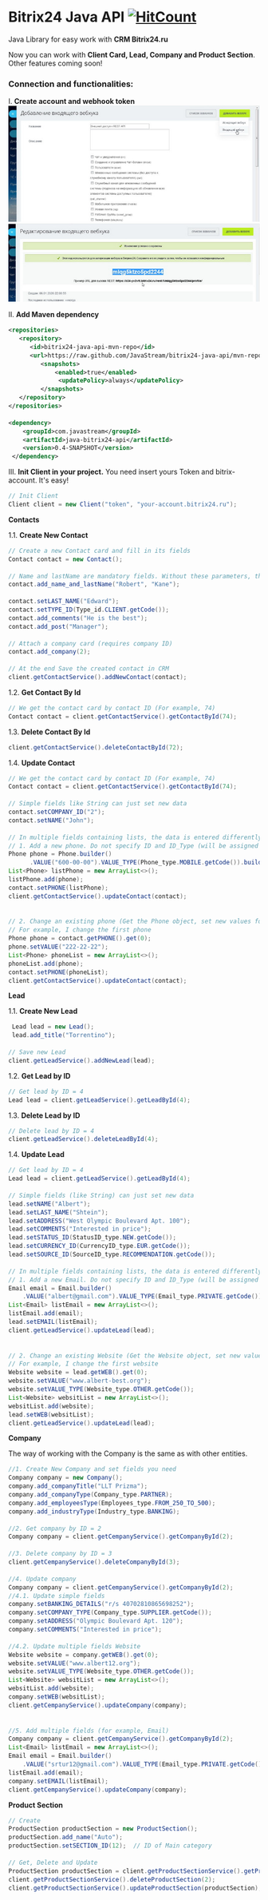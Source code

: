 # Bitrix24 Java API  [![HitCount](http://hits.dwyl.io/JavaStream/bitrix24-java-api.svg)](http://hits.dwyl.io/JavaStream/bitrix24-java-api)

Java Library for easy work with **CRM Bitrix24.ru** 

Now you can work with **Client Card, Lead, Company and Product Section**. Other features coming soon!

### Connection and functionalities:
I. **Create account and webhook token**
![Screenshot](1_screen.jpg)
![Screenshot](2_screen.jpg)

II. **Add Maven dependency** 
```xml
<repositories>
   <repository>
      <id>bitrix24-java-api-mvn-repo</id>
	  <url>https://raw.github.com/JavaStream/bitrix24-java-api/mvn-repo/</url>
		 <snapshots>
		     <enabled>true</enabled>
			  <updatePolicy>always</updatePolicy>
		 </snapshots>
   </repository>
</repositories>

<dependency>
    <groupId>com.javastream</groupId>
    <artifactId>java-bitrix24-api</artifactId>
    <version>0.4-SNAPSHOT</version>
 </dependency>
  ```

III. **Init Client in your project.**
You need insert yours Token and bitrix-account. It's easy!

```java
// Init Client
Client client = new Client("token", "your-account.bitrix24.ru");
```

**Contacts**

1.1. **Create New Contact**

```java
// Create a new Contact card and fill in its fields
Contact contact = new Contact();

// Name and lastName are mandatory fields. Without these parameters, the card cannot be saved.
contact.add_name_and_lastName("Robert", "Kane");

contact.setLAST_NAME("Edward");
contact.setTYPE_ID(Type_id.CLIENT.getCode());
contact.add_comments("He is the best");
contact.add_post("Manager");

// Attach a company card (requires company ID)
contact.add_company(2);

// At the end Save the created contact in CRM
client.getContactService().addNewContact(contact);
```

1.2. **Get Contact By Id**

```java
// We get the contact card by contact ID (For example, 74)
Contact contact = client.getContactService().getContactById(74);
```

1.3. **Delete Contact By Id**

```java
client.getContactService().deleteContactById(72);
```


1.4. **Update Contact**

```java
// We get the contact card by contact ID (For example, 74)
Contact contact = client.getContactService().getContactById(74);

// Simple fields like String can just set new data
contact.setCOMPANY_ID("2");
contact.setNAME("John");

// In multiple fields containing lists, the data is entered differently (for example, Phone)
// 1. Add a new phone. Do not specify ID and ID_Type (will be assigned to CRM itself)
Phone phone = Phone.builder()
      .VALUE("600-00-00").VALUE_TYPE(Phone_type.MOBILE.getCode()).build();
List<Phone> listPhone = new ArrayList<>();
listPhone.add(phone);
contact.setPHONE(listPhone);
client.getContactService().updateContact(contact);


// 2. Change an existing phone (Get the Phone object, set new values for Value and (or) Value_type). 
// For example, I change the first phone
Phone phone = contact.getPHONE().get(0);
phone.setVALUE("222-22-22");
List<Phone> phoneList = new ArrayList<>();
phoneList.add(phone);
contact.setPHONE(phoneList);
client.getContactService().updateContact(contact);
```


**Lead**

1.1. **Create New Lead**

```java
 Lead lead = new Lead();
 lead.add_title("Torrentino");

// Save new Lead
client.getLeadService().addNewLead(lead);
```

1.2. **Get Lead by ID**
```java
// Get lead by ID = 4
Lead lead = client.getLeadService().getLeadById(4);
```

1.3. **Delete Lead by ID**
```java
// Delete lead by ID = 4
client.getLeadService().deleteLeadById(4);
```

1.4. **Update Lead**
```java
// Get lead by ID = 4
Lead lead = client.getLeadService().getLeadById(4);

// Simple fields (like String) can just set new data
lead.setNAME("Albert");
lead.setLAST_NAME("Shtein");
lead.setADDRESS("West Olympic Boulevard Apt. 100");
lead.setCOMMENTS("Interested in price");
lead.setSTATUS_ID(StatusID_type.NEW.getCode());
lead.setCURRENCY_ID(CurrencyID_type.EUR.getCode());
lead.setSOURCE_ID(SourceID_type.RECOMMENDATION.getCode());
	
// In multiple fields containing lists, the data is entered differently (for example, Phone, Email, Website, IM)
// 1. Add a new Email. Do not specify ID and ID_Type (will be assigned to CRM itself)
Email email = Email.builder()
	.VALUE("albert@gmail.com").VALUE_TYPE(Email_type.PRIVATE.getCode()).build();
List<Email> listEmail = new ArrayList<>();
listEmail.add(email);
lead.setEMAIL(listEmail);
client.getLeadService().updateLead(lead);


// 2. Change an existing Website (Get the Website object, set new values for Value and (or) Value_type). 
// For example, I change the first website
Website website = lead.getWEB().get(0);
website.setVALUE("www.albert-best.org");
website.setVALUE_TYPE(Website_type.OTHER.getCode());
List<Website> websitList = new ArrayList<>();
websitList.add(website);
lead.setWEB(websitList);
client.getLeadService().updateLead(lead);	
```

**Company**

The way of working with the Company is the same as with other entities.

```java
//1. Create New Company and set fields you need
Company company = new Company();
company.add_companyTitle("LLT Prizma");
company.add_companyType(Company_type.PARTNER);
company.add_employeesType(Employees_type.FROM_250_TO_500);
company.add_industryType(Industry_type.BANKING);

//2. Get company by ID = 2
Company company = client.getCempanyService().getCompanyById(2);

//3. Delete company by ID = 3
client.getCempanyService().deleteCompanyById(3);

//4. Update company
Company company = client.getCempanyService().getCompanyById(2);
//4.1. Update simple fields
company.setBANKING_DETAILS("r/s 40702810865698252");
company.setCOMPANY_TYPE(Company_type.SUPPLIER.getCode());
company.setADDRESS("Olympic Boulevard Apt. 120");
company.setCOMMENTS("Interested in price");

//4.2. Update multiple fields Website
Website website = company.getWEB().get(0);
website.setVALUE("www.albert12.org");
website.setVALUE_TYPE(Website_type.OTHER.getCode());
List<Website> websitList = new ArrayList<>();
websitList.add(website);
company.setWEB(websitList);
client.getCempanyService().updateCompany(company);


//5. Add multiple fields (for example, Email)
Company company = client.getCempanyService().getCompanyById(2);
List<Email> listEmail = new ArrayList<>();
Email email = Email.builder()
	.VALUE("srtur12@gmail.com").VALUE_TYPE(Email_type.PRIVATE.getCode()).build();
listEmail.add(email);
company.setEMAIL(listEmail);
client.getCempanyService().updateCompany(company);
```

**Product Section**
```java
// Create
ProductSection productSection = new ProductSection();
productSection.add_name("Auto");
productSection.setSECTION_ID(12);  // ID of Main category

// Get, Delete and Update 
ProductSection productSection = client.getProductSectionService().getProductSection(16);
client.getProductSectionService().deleteProductSection(2);
client.getProductSectionService().updateProductSection(productSection);
```
